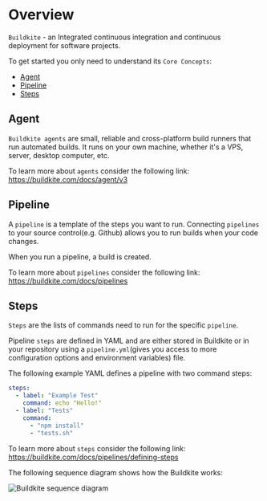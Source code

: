 # Overview

`Buildkite` - an Integrated continuous integration and continuous deployment for software projects.

To get started you only need to understand its `Core Concepts`:

 - [Agent](#agent-description)
 - [Pipeline](#pipeline-description)
 - [Steps](#steps-description)

## Agent

`Buildkite agents` are small, reliable and cross-platform build runners that run automated builds. It runs on your own machine, whether it's a VPS, server, desktop computer, etc.

To learn more about `agents` consider the following link: https://buildkite.com/docs/agent/v3

## Pipeline

A `pipeline` is a template of the steps you want to run. Connecting `pipelines` to your source control(e.g. Github) allows you to run builds when your code changes.

When you run a pipeline, a build is created.

To learn more about `pipelines` consider the following link: https://buildkite.com/docs/pipelines

## Steps

`Steps` are the lists of commands need to run for the specific `pipeline`.

Pipeline `steps` are defined in YAML and are either stored in Buildkite or in your repository using a `pipeline.yml`(gives you access to more configuration options and environment variables) file.

The following example YAML defines a pipeline with two command steps:

```yaml
steps:
  - label: "Example Test"
    command: echo "Hello!"
  - label: "Tests"
    command:
      - "npm install"
      - "tests.sh"
```

To learn more about `steps` consider the following link: https://buildkite.com/docs/pipelines/defining-steps

The following sequence diagram shows how the Buildkite works:

![Buildkite sequence diagram](http://www.plantuml.com/plantuml/proxy?cache=no&fmt=svg&src=https://github.com/platform-platform/monorepo/raw/master/docs/diagrams/buildkite_sequence_diagram.puml)
